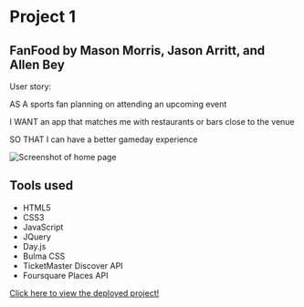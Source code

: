 # Project 1
## FanFood by Mason Morris, Jason Arritt, and Allen Bey

User story:

AS A sports fan planning on attending an upcoming event

I WANT an app that matches me with restaurants or bars close to the venue

SO THAT I can have a better gameday experience

![Screenshot of home page](https://i.imgur.com/wwkBfif.png)

## Tools used

- HTML5
- CSS3
- JavaScript
- JQuery
- Day.js
- Bulma CSS
- TicketMaster Discover API
- Foursquare Places API

[Click here to view the deployed project!](https://masontmorris.github.io/fanfood/)
